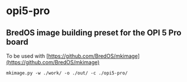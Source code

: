 # opi5-pro
## BredOS image building preset for the OPI 5 Pro board

To be used with [https://github.com/BredOS/mkimage](https://github.com/BredOS/mkimage)

```
mkimage.py -w ./work/ -o ./out/ -c ./opi5-pro/

```
